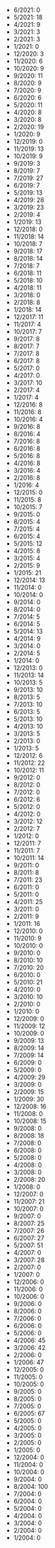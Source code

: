 *  6/2021: 0
*  5/2021: 18
*  4/2021: 9
*  3/2021: 3
*  2/2021: 3
*  1/2021: 0
*  12/2020: 3
*  11/2020: 6
*  10/2020: 9
*  9/2020: 11
*  8/2020: 9
*  7/2020: 9
*  6/2020: 6
*  5/2020: 11
*  4/2020: 8
*  3/2020: 8
*  2/2020: 19
*  1/2020: 9
*  12/2019: 0
*  11/2019: 13
*  10/2019: 9
*  9/2019: 3
*  8/2019: 7
*  7/2019: 27
*  6/2019: 7
*  5/2019: 13
*  4/2019: 28
*  3/2019: 23
*  2/2019: 4
*  1/2019: 13
*  12/2018: 0
*  11/2018: 14
*  10/2018: 7
*  9/2018: 17
*  8/2018: 14
*  7/2018: 7
*  6/2018: 11
*  5/2018: 10
*  4/2018: 11
*  3/2018: 0
*  2/2018: 8
*  1/2018: 14
*  12/2017: 11
*  11/2017: 4
*  10/2017: 7
*  9/2017: 8
*  8/2017: 7
*  7/2017: 8
*  6/2017: 8
*  5/2017: 0
*  4/2017: 0
*  3/2017: 10
*  2/2017: 4
*  1/2017: 4
*  12/2016: 8
*  11/2016: 8
*  10/2016: 4
*  9/2016: 8
*  8/2016: 4
*  7/2016: 8
*  6/2016: 8
*  5/2016: 8
*  4/2016: 8
*  3/2016: 4
*  2/2016: 8
*  1/2016: 4
*  12/2015: 0
*  11/2015: 8
*  10/2015: 7
*  9/2015: 0
*  8/2015: 4
*  7/2015: 4
*  6/2015: 4
*  5/2015: 12
*  4/2015: 8
*  3/2015: 4
*  2/2015: 9
*  1/2015: 21
*  12/2014: 13
*  11/2014: 0
*  10/2014: 0
*  9/2014: 0
*  8/2014: 0
*  7/2014: 5
*  6/2014: 5
*  5/2014: 13
*  4/2014: 9
*  3/2014: 0
*  2/2014: 5
*  1/2014: 0
*  12/2013: 0
*  11/2013: 14
*  10/2013: 5
*  9/2013: 10
*  8/2013: 5
*  7/2013: 10
*  6/2013: 5
*  5/2013: 10
*  4/2013: 10
*  3/2013: 5
*  2/2013: 0
*  1/2013: 5
*  12/2012: 6
*  11/2012: 22
*  10/2012: 11
*  9/2012: 0
*  8/2012: 0
*  7/2012: 0
*  6/2012: 6
*  5/2012: 0
*  4/2012: 0
*  3/2012: 12
*  2/2012: 7
*  1/2012: 0
*  12/2011: 7
*  11/2011: 7
*  10/2011: 14
*  9/2011: 0
*  8/2011: 8
*  7/2011: 23
*  6/2011: 0
*  5/2011: 0
*  4/2011: 25
*  3/2011: 0
*  2/2011: 9
*  1/2011: 16
*  12/2010: 0
*  11/2010: 9
*  10/2010: 0
*  9/2010: 0
*  8/2010: 10
*  7/2010: 20
*  6/2010: 0
*  5/2010: 21
*  4/2010: 0
*  3/2010: 10
*  2/2010: 0
*  1/2010: 0
*  12/2009: 0
*  11/2009: 12
*  10/2009: 0
*  9/2009: 13
*  8/2009: 14
*  7/2009: 14
*  6/2009: 0
*  5/2009: 0
*  4/2009: 29
*  3/2009: 0
*  2/2009: 15
*  1/2009: 30
*  12/2008: 16
*  11/2008: 0
*  10/2008: 15
*  9/2008: 0
*  8/2008: 18
*  7/2008: 0
*  6/2008: 0
*  5/2008: 0
*  4/2008: 0
*  3/2008: 0
*  2/2008: 20
*  1/2008: 0
*  12/2007: 0
*  11/2007: 21
*  10/2007: 0
*  9/2007: 0
*  8/2007: 25
*  7/2007: 26
*  6/2007: 27
*  5/2007: 51
*  4/2007: 0
*  3/2007: 28
*  2/2007: 0
*  1/2007: 0
*  12/2006: 0
*  11/2006: 0
*  10/2006: 0
*  9/2006: 0
*  8/2006: 0
*  7/2006: 0
*  6/2006: 0
*  5/2006: 0
*  4/2006: 45
*  3/2006: 42
*  2/2006: 0
*  1/2006: 47
*  12/2005: 0
*  11/2005: 0
*  10/2005: 0
*  9/2005: 0
*  8/2005: 0
*  7/2005: 0
*  6/2005: 67
*  5/2005: 0
*  4/2005: 0
*  3/2005: 0
*  2/2005: 0
*  1/2005: 0
*  12/2004: 0
*  11/2004: 0
*  10/2004: 0
*  9/2004: 0
*  8/2004: 100
*  7/2004: 0
*  6/2004: 0
*  5/2004: 0
*  4/2004: 0
*  3/2004: 0
*  2/2004: 0
*  1/2004: 0